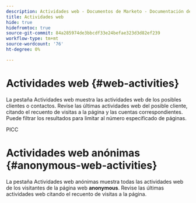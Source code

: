 ```yaml
---
description: Actividades web - Documentos de Marketo - Documentación del producto
title: Actividades web
hide: true
hidefromtoc: true
source-git-commit: 84a285974de3bbcdf33e24befae323d3d82ef239
workflow-type: tm+mt
source-wordcount: '76'
ht-degree: 0%

---
```


# Actividades web {#web-activities}

La pestaña Actividades web muestra las actividades web de los posibles clientes o contactos.
Revise las últimas actividades web del posible cliente, citando el recuento de visitas a la página y las cuentas correspondientes. Puede filtrar los resultados para limitar al número especificado de páginas.

PICC

# Actividades web anónimas {#anonymous-web-activities}

La pestaña Actividades web anónimas muestra todas las actividades web de los visitantes de la página web **anonymous**. Revise las últimas actividades web citando el recuento de visitas a la página.
